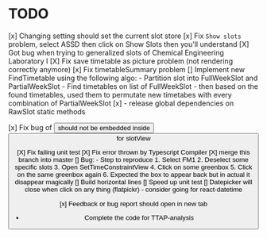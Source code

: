 # TODO


[x] Changing setting should set the current slot store
[x] Fix `Show slots` problem, select ASSD then click on Show Slots then you'll understand
[X] Got bug when trying to generalized slots of Chemical Engineering Laboratory I
[X] Fix save timetable as picture problem (not rendering correctly anymore)
[x] Fix timetableSummary problem
[] Implement new FindTimetable using the following algo:
    - Partition slot into FullWeekSlot and PartialWeekSlot
    - Find timetables on list of FullWeekSlot
    - then based on the found timetables, used them to permutate new timetabes with every combination of PartialWeekSlot
[x] - release global dependencies on RawSlot static methods

[x] Fix bug of <button> should not be embedded inside <button> for slotView

[X] Fix failing unit test
[X] Fix error thrown by Typescript Compiler
[X] merge this branch into master
[] Bug:
    - Step to reproduce
        1. Select FM1
        2. Deselect some specific slots
        3. Open SetTimeConstraintView
        4. Click on some greenbox
        5. Click on the same greenbox again
        6. Expected the box to appear back but in actual it disappear magically
[] Build horizontal lines
[] Speed up unit test
[] Datepicker will close when click on any thing (flatpickr)
    - consider going for react-datetime

[x] Feedback or bug report should open in new tab
- Complete the code for TTAP-analysis